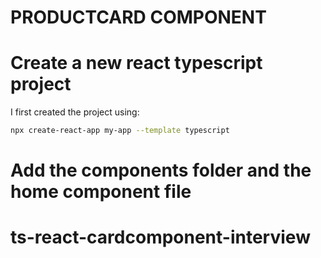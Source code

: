 # PRODUCTCARD COMPONENT

# Create a new react typescript project
  I first created the project using:

```bash 
npx create-react-app my-app --template typescript
```

# Add the components folder and the home component file



# ts-react-cardcomponent-interview
